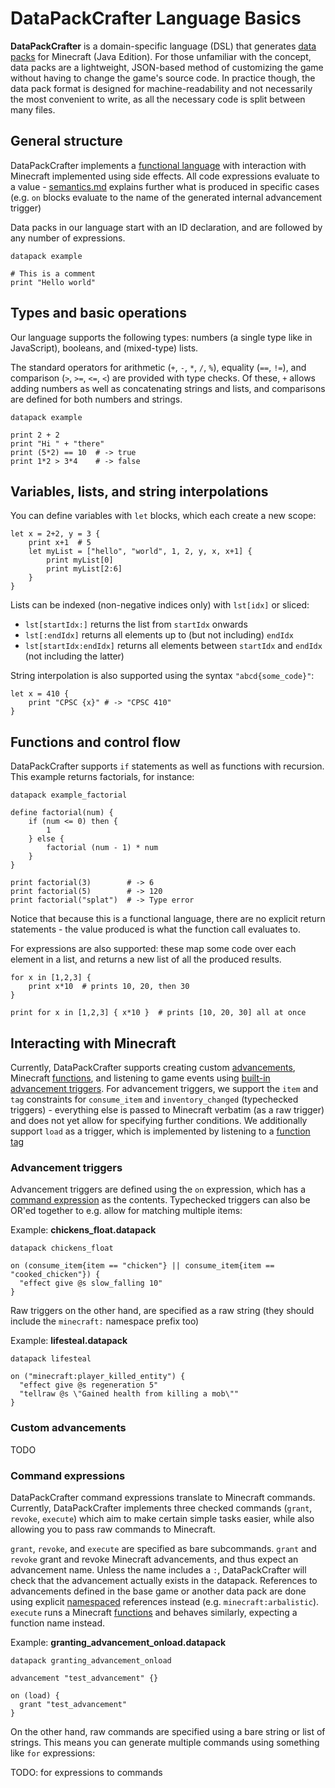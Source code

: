 # DataPackCrafter Language Basics

**DataPackCrafter** is a domain-specific language (DSL) that generates [data packs](https://minecraft.fandom.com/wiki/Data_pack) for Minecraft (Java Edition). For those unfamiliar with the concept, data packs are a lightweight, JSON-based method of customizing the game without having to change the game's source code. In practice though, the data pack format is designed for machine-readability and not necessarily the most convenient to write, as all the necessary code is split between many files.

## General structure

DataPackCrafter implements a [functional language](https://en.wikipedia.org/wiki/Functional_programming) with interaction with Minecraft implemented using side effects. All code expressions evaluate to a value - [semantics.md](semantics.md) explains further what is produced in specific cases (e.g. `on` blocks evaluate to the name of the generated internal advancement trigger)

Data packs in our language start with an ID declaration, and are followed by any number of expressions.

```
datapack example

# This is a comment
print "Hello world"
```

## Types and basic operations

Our language supports the following types: numbers (a single type like in JavaScript), booleans, and (mixed-type) lists.

The standard operators for arithmetic (`+`, `-`, `*`, `/`, `%`), equality (`==`, `!=`), and comparison (`>`, `>=`, `<=`, `<`) are provided with type checks. Of these, `+` allows adding numbers as well as concatenating strings and lists, and comparisons are defined for both numbers and strings.

```
datapack example

print 2 + 2
print "Hi " + "there"
print (5*2) == 10  # -> true
print 1*2 > 3*4    # -> false
```

## Variables, lists, and string interpolations

You can define variables with `let` blocks, which each create a new scope:

```
let x = 2+2, y = 3 {
    print x+1  # 5
    let myList = ["hello", "world", 1, 2, y, x, x+1] {
        print myList[0]
        print myList[2:6]
    }
}
```

Lists can be indexed (non-negative indices only) with `lst[idx]` or sliced:

- `lst[startIdx:]` returns the list from `startIdx` onwards
- `lst[:endIdx]` returns all elements up to (but not including) `endIdx`
- `lst[startIdx:endIdx]` returns all elements between `startIdx` and `endIdx` (not including the latter)

String interpolation is also supported using the syntax `"abcd{some_code}"`:

```
let x = 410 {
    print "CPSC {x}" # -> "CPSC 410"
}
```

## Functions and control flow

DataPackCrafter supports `if` statements as well as functions with recursion. This example returns factorials, for instance:

```
datapack example_factorial

define factorial(num) {
    if (num <= 0) then {
        1
    } else {
        factorial (num - 1) * num
    }
}

print factorial(3)        # -> 6
print factorial(5)        # -> 120
print factorial("splat")  # -> Type error
```

Notice that because this is a functional language, there are no explicit return statements - the value produced is what the function call evaluates to.

For expressions are also supported: these map some code over each element in a list, and returns a new list of all the produced results.

```
for x in [1,2,3] {
    print x*10  # prints 10, 20, then 30
}

print for x in [1,2,3] { x*10 }  # prints [10, 20, 30] all at once
```

## Interacting with Minecraft

Currently, DataPackCrafter supports creating custom [advancements](https://minecraft.fandom.com/wiki/Advancement/JSON_format#File_format), Minecraft [functions](https://minecraft.fandom.com/wiki/Function_(Java_Edition)), and listening to game events using [built-in advancement triggers](https://minecraft.fandom.com/wiki/Advancement/JSON_format#List_of_triggers). For advancement triggers, we support the `item` and `tag` constraints for `consume_item` and `inventory_changed` (typechecked triggers) - everything else is passed to Minecraft verbatim (as a raw trigger) and does not yet allow for specifying further conditions. We additionally support `load` as a trigger, which is implemented by listening to a [function tag](https://minecraft.fandom.com/wiki/Tag#Function_tags)

### Advancement triggers

Advancement triggers are defined using the `on` expression, which has a [command expression](#Command_expressions) as the contents. Typechecked triggers can also be OR'ed together to e.g. allow for matching multiple items:

Example: **chickens_float.datapack**

```
datapack chickens_float

on (consume_item{item == "chicken"} || consume_item{item == "cooked_chicken"}) {
  "effect give @s slow_falling 10"
}
```

Raw triggers on the other hand, are specified as a raw string (they should include the `minecraft:` namespace prefix too)

Example: **lifesteal.datapack**

```
datapack lifesteal

on ("minecraft:player_killed_entity") {
  "effect give @s regeneration 5"
  "tellraw @s \"Gained health from killing a mob\""
}
```

### Custom advancements

TODO

### Command expressions

DataPackCrafter command expressions translate to Minecraft commands. Currently, DataPackCrafter implements three checked commands (`grant`, `revoke`, `execute`) which aim to make certain simple tasks easier, while also allowing you to pass raw commands to Minecraft.

`grant`, `revoke`, and `execute` are specified as bare subcommands. `grant` and `revoke` grant and revoke Minecraft advancements, and thus expect an advancement name. Unless the name includes a `:`, DataPackCrafter will check that the advancement actually exists in the datapack. References to advancements defined in the base game or another data pack are done using explicit [namespaced]((https://minecraft.fandom.com/wiki/Resource_location#Namespaces)) references instead (e.g. `minecraft:arbalistic`). `execute` runs a Minecraft [functions](https://minecraft.fandom.com/wiki/Function_(Java_Edition)) and behaves similarly, expecting a function name instead.

Example: **granting_advancement_onload.datapack**

```
datapack granting_advancement_onload

advancement "test_advancement" {}

on (load) {
  grant "test_advancement"
}
```

On the other hand, raw commands are specified using a bare string or list of strings. This means you can generate multiple commands using something like `for` expressions:

TODO: for expressions to commands
